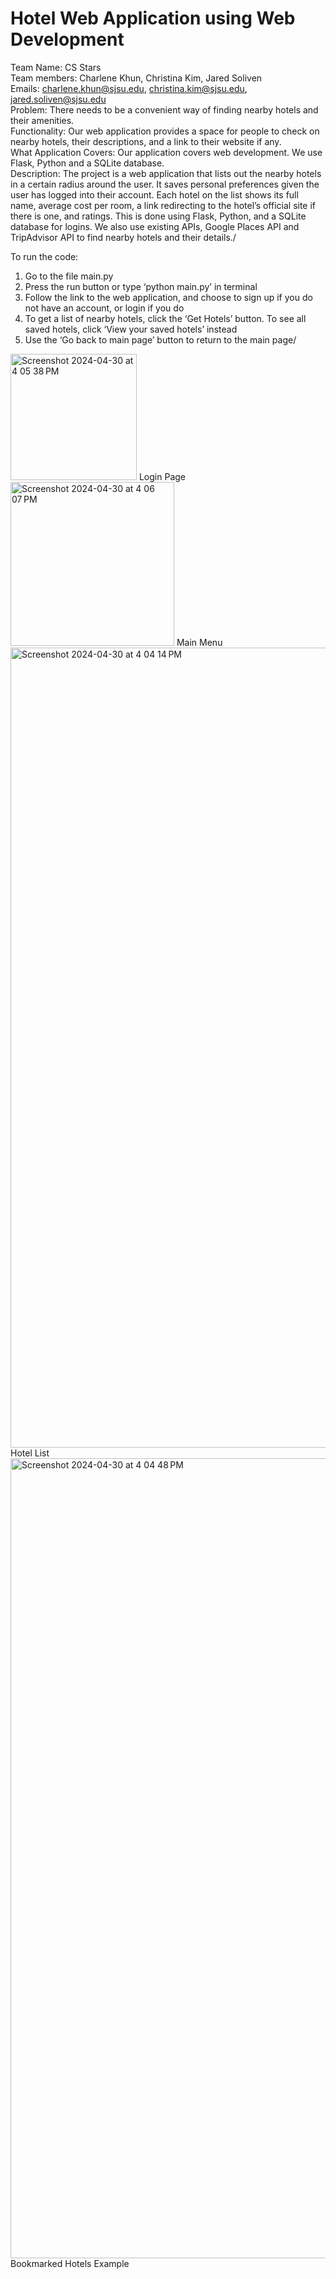 # Hotel Web Application using Web Development
Team Name: CS Stars\
Team members: Charlene Khun, Christina Kim, Jared Soliven\
Emails: charlene.khun@sjsu.edu, christina.kim@sjsu.edu,  jared.soliven@sjsu.edu\
Problem: There needs to be a convenient way of finding nearby hotels and their amenities.\
Functionality: Our web application provides a space for people to check on nearby hotels, their descriptions, and a link to their website if any.\
What Application Covers: Our application covers web development. We use Flask, Python and a SQLite database.\
Description: The project is a web application that lists out the nearby hotels in a certain radius around the user. It saves personal preferences given the user has logged into their account. Each hotel on the list shows its full name, average cost per room, a link redirecting to the hotel’s official site if there is one, and ratings. This is done using Flask, Python, and a SQLite database for logins. We also use existing APIs, Google Places API and TripAdvisor API to find nearby hotels and their details./

To run the code:
1. Go to the file main.py
2. Press the run button or type ‘python main.py’ in terminal
3. Follow the link to the web application, and choose to sign up if you do not have an account, or login if you do
4. To get a list of nearby hotels, click the ‘Get Hotels’ button. To see all saved hotels, click ‘View your saved hotels’ instead
5. Use the ‘Go back to main page’ button to return to the main page/

<img width="202" alt="Screenshot 2024-04-30 at 4 05 38 PM" src="https://github.com/ckim115/Hotel-Web-Application/assets/103068832/28e66973-cee2-4284-8c70-f86c6b57285c">
Login Page

<img width="262" alt="Screenshot 2024-04-30 at 4 06 07 PM" src="https://github.com/ckim115/Hotel-Web-Application/assets/103068832/74514687-e9da-4b09-89fc-ef55d7c84ec8">
Main Menu


<img width="1280" alt="Screenshot 2024-04-30 at 4 04 14 PM" src="https://github.com/ckim115/Hotel-Web-Application/assets/103068832/cb191b91-24e5-4a55-b943-aa85c4eedad4">
Hotel List


<img width="1280" alt="Screenshot 2024-04-30 at 4 04 48 PM" src="https://github.com/ckim115/Hotel-Web-Application/assets/103068832/079f5bd9-6845-4f45-8821-138d5e511a41">
Bookmarked Hotels Example
